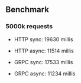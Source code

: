 ## Benchmark
### 5000k requests
* HTTP sync: 19630 millis
* HTTP async: 11514 millis

* GRPC sync: 17533 millis
* GRPC async: 11234 millis
